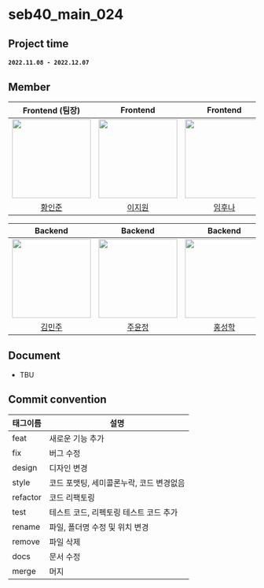 # seb40_main_024

## Project time

#### `2022.11.08 - 2022.12.07`

## Member

|                                                      Frontend (팀장)                                                      |                                                    Frontend                                                    |                                                    Frontend                                                    |
|:-----------------------------------------------------------------------------------------------------------------------:|:--------------------------------------------------------------------------------------------------------------:|:--------------------------------------------------------------------------------------------------------------:|
| [<img src="https://avatars.githubusercontent.com/u/85159654?v=4" width="160px;" alt=""/>](https://github.com/junny1995) | [<img src="https://avatars.githubusercontent.com/u/107476522?v=4" width="160px" >](https://github.com/jioneee) | [<img src="https://avatars.githubusercontent.com/u/107407182?v=4" width="160px">](https://github.com/dlagnsk2) |
|                                           [황인준](https://github.com/junny1995)                                           |                                       [이지원](https://github.com/jioneee)                                        |                                       [임후나](https://github.com/dlagnsk2)                                       |


|                                                       Backend                                                        |                                                      Backend                                                       |                                                      Backend                                                       |
|:--------------------------------------------------------------------------------------------------------------------:|:------------------------------------------------------------------------------------------------------------------:|:------------------------------------------------------------------------------------------------------------------:|
| [<img src="https://avatars.githubusercontent.com/u/97623334?v=4" width="160px;" alt=""/>](https://github.com/JadeMK) | [<img src="https://avatars.githubusercontent.com/u/107476079?v=4" width="160px">](https://github.com/codinginfant) | [<img src="https://avatars.githubusercontent.com/u/101723087?v=4" width="160px" >](https://github.com/HongSungHak) |
|                                           [김민주](https://github.com/JadeMK)                                           |                                       [주윤정](https://github.com/codinginfant)                                       |                                       [홍성학](https://github.com/HongSungHak)                                        |


## Document

- TBU


## Commit convention

| 태그이름     | 설명                      |
|----------|-------------------------|
| feat     | 새로운 기능 추가               |
| fix      | 버그 수정                   |
| design   | 디자인 변경                  |
| style    | 코드 포맷팅, 세미콜론누락, 코드 변경없음 |
| refactor | 코드 리팩토링                 |
| test     | 테스트 코드, 리펙토링 테스트 코드 추가  |
| rename   | 파일, 폴더명 수정 및 위치 변경      |
| remove   | 파일 삭제                   |
| docs     | 문서 수정                   |
| merge    | 머지                 |